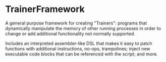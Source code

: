# TrainerFramework

A general purpose framework for creating "Trainers": programs that dynamically manipulate the memory of other running processes in order to 
change or add additional functionality not normally supported.

Includes an interpreted assembler-like DSL that makes it easy to patch functions with additional instructions, no-ops, 
trampolines; inject new executable code blocks that can be referenced with the script; and more.
